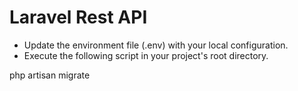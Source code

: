 # Laravel Rest API


- Update the environment file (.env) with your local configuration.
- Execute the following script in your project's root directory.

php artisan migrate

